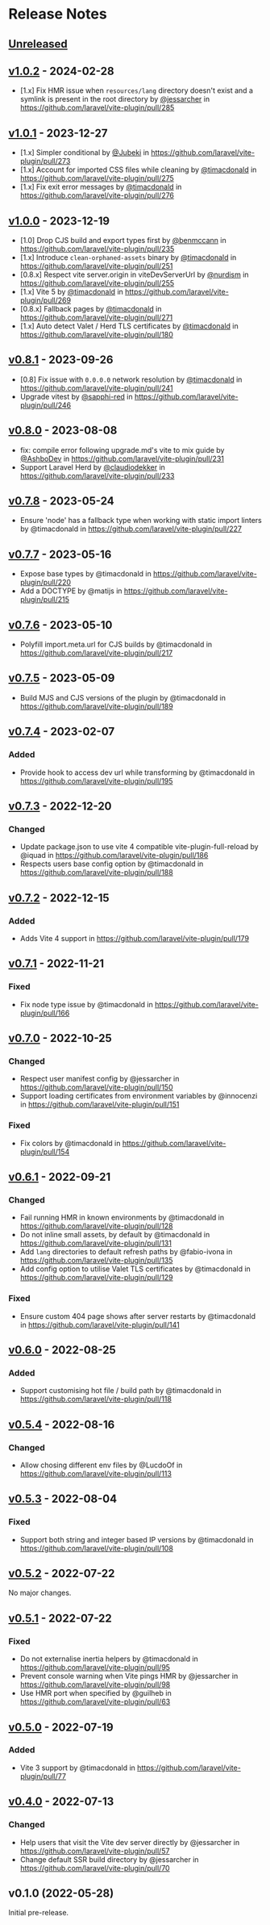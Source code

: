 # Release Notes

## [Unreleased](https://github.com/laravel/vite-plugin/compare/v1.0.2...1.x)

## [v1.0.2](https://github.com/laravel/vite-plugin/compare/v1.0.1...v1.0.2) - 2024-02-28

* [1.x] Fix HMR issue when `resources/lang` directory doesn't exist and a symlink is present in the root directory by [@jessarcher](https://github.com/jessarcher) in https://github.com/laravel/vite-plugin/pull/285

## [v1.0.1](https://github.com/laravel/vite-plugin/compare/v1.0.0...v1.0.1) - 2023-12-27

* [1.x] Simpler conditional by [@Jubeki](https://github.com/Jubeki) in https://github.com/laravel/vite-plugin/pull/273
* [1.x] Account for imported CSS files while cleaning by [@timacdonald](https://github.com/timacdonald) in https://github.com/laravel/vite-plugin/pull/275
* [1.x] Fix exit error messages by [@timacdonald](https://github.com/timacdonald) in https://github.com/laravel/vite-plugin/pull/276

## [v1.0.0](https://github.com/laravel/vite-plugin/compare/v0.8.1...v1.0.0) - 2023-12-19

* [1.0] Drop CJS build and export types first by [@benmccann](https://github.com/benmccann) in https://github.com/laravel/vite-plugin/pull/235
* [1.x] Introduce `clean-orphaned-assets` binary by [@timacdonald](https://github.com/timacdonald) in https://github.com/laravel/vite-plugin/pull/251
* [0.8.x] Respect vite server.origin in viteDevServerUrl by [@nurdism](https://github.com/nurdism) in https://github.com/laravel/vite-plugin/pull/255
* [1.x] Vite 5 by [@timacdonald](https://github.com/timacdonald) in https://github.com/laravel/vite-plugin/pull/269
* [0.8.x] Fallback pages by [@timacdonald](https://github.com/timacdonald) in https://github.com/laravel/vite-plugin/pull/271
* [1.x] Auto detect Valet / Herd TLS certificates by [@timacdonald](https://github.com/timacdonald) in https://github.com/laravel/vite-plugin/pull/180

## [v0.8.1](https://github.com/laravel/vite-plugin/compare/v0.8.0...v0.8.1) - 2023-09-26

- [0.8] Fix issue with `0.0.0.0` network resolution by [@timacdonald](https://github.com/timacdonald) in https://github.com/laravel/vite-plugin/pull/241
- Upgrade vitest by [@sapphi-red](https://github.com/sapphi-red) in https://github.com/laravel/vite-plugin/pull/246

## [v0.8.0](https://github.com/laravel/vite-plugin/compare/v0.7.8...v0.8.0) - 2023-08-08

- fix: compile error following upgrade.md's vite to mix guide by [@AshboDev](https://github.com/AshboDev) in https://github.com/laravel/vite-plugin/pull/231
- Support Laravel Herd by [@claudiodekker](https://github.com/claudiodekker) in https://github.com/laravel/vite-plugin/pull/233

## [v0.7.8](https://github.com/laravel/vite-plugin/compare/v0.7.7...v0.7.8) - 2023-05-24

- Ensure 'node' has a fallback type when working with static import linters by @timacdonald in https://github.com/laravel/vite-plugin/pull/227

## [v0.7.7](https://github.com/laravel/vite-plugin/compare/v0.7.6...v0.7.7) - 2023-05-16

- Expose base types by @timacdonald in https://github.com/laravel/vite-plugin/pull/220
- Add a DOCTYPE by @matijs in https://github.com/laravel/vite-plugin/pull/215

## [v0.7.6](https://github.com/laravel/vite-plugin/compare/v0.7.5...v0.7.6) - 2023-05-10

- Polyfill import.meta.url for CJS builds by @timacdonald in https://github.com/laravel/vite-plugin/pull/217

## [v0.7.5](https://github.com/laravel/vite-plugin/compare/v0.7.4...v0.7.5) - 2023-05-09

- Build MJS and CJS versions of the plugin by @timacdonald in https://github.com/laravel/vite-plugin/pull/189

## [v0.7.4](https://github.com/laravel/vite-plugin/compare/v0.7.3...v0.7.4) - 2023-02-07

### Added

- Provide hook to access dev url while transforming by @timacdonald in https://github.com/laravel/vite-plugin/pull/195

## [v0.7.3](https://github.com/laravel/vite-plugin/compare/v0.7.2...v0.7.3) - 2022-12-20

### Changed

- Update package.json to use vite 4 compatible vite-plugin-full-reload by @iquad in https://github.com/laravel/vite-plugin/pull/186
- Respects users base config option by @timacdonald in https://github.com/laravel/vite-plugin/pull/188

## [v0.7.2](https://github.com/laravel/vite-plugin/compare/v0.7.1...v0.7.2) - 2022-12-15

### Added

- Adds Vite 4 support in https://github.com/laravel/vite-plugin/pull/179

## [v0.7.1](https://github.com/laravel/vite-plugin/compare/v0.7.0...v0.7.1) - 2022-11-21

### Fixed

- Fix node type issue by @timacdonald in https://github.com/laravel/vite-plugin/pull/166

## [v0.7.0](https://github.com/laravel/vite-plugin/compare/v0.6.1...v0.7.0) - 2022-10-25

### Changed

- Respect user manifest config by @jessarcher in https://github.com/laravel/vite-plugin/pull/150
- Support loading certificates from environment variables by @innocenzi in https://github.com/laravel/vite-plugin/pull/151

### Fixed

- Fix colors by @timacdonald in https://github.com/laravel/vite-plugin/pull/154

## [v0.6.1](https://github.com/laravel/vite-plugin/compare/v0.6.0...v0.6.1) - 2022-09-21

### Changed

- Fail running HMR in known environments by @timacdonald in https://github.com/laravel/vite-plugin/pull/128
- Do not inline small assets, by default by @timacdonald in https://github.com/laravel/vite-plugin/pull/131
- Add `lang` directories to default refresh paths by @fabio-ivona in https://github.com/laravel/vite-plugin/pull/135
- Add config option to utilise Valet TLS certificates by @timacdonald in https://github.com/laravel/vite-plugin/pull/129

### Fixed

- Ensure custom 404 page shows after server restarts by @timacdonald in https://github.com/laravel/vite-plugin/pull/141

## [v0.6.0](https://github.com/laravel/vite-plugin/compare/v0.5.4...v0.6.0) - 2022-08-25

### Added

- Support customising hot file / build path by @timacdonald in https://github.com/laravel/vite-plugin/pull/118

## [v0.5.4](https://github.com/laravel/vite-plugin/compare/v0.5.3...v0.5.4) - 2022-08-16

### Changed

- Allow chosing different env files by @LucdoOf in https://github.com/laravel/vite-plugin/pull/113

## [v0.5.3](https://github.com/laravel/vite-plugin/compare/v0.5.2...v0.5.3) - 2022-08-04

### Fixed

- Support both string and integer based IP versions by @timacdonald in https://github.com/laravel/vite-plugin/pull/108

## [v0.5.2](https://github.com/laravel/vite-plugin/compare/v0.5.1...v0.5.2) - 2022-07-22

No major changes.

## [v0.5.1](https://github.com/laravel/vite-plugin/compare/v0.5.0...v0.5.1) - 2022-07-22

### Fixed

- Do not externalise inertia helpers by @timacdonald in https://github.com/laravel/vite-plugin/pull/95
- Prevent console warning when Vite pings HMR by @jessarcher in https://github.com/laravel/vite-plugin/pull/98
- Use HMR port when specified by @guilheb in https://github.com/laravel/vite-plugin/pull/63

## [v0.5.0](https://github.com/laravel/vite-plugin/compare/v0.4.0...v0.5.0) - 2022-07-19

### Added

- Vite 3 support by @timacdonald in https://github.com/laravel/vite-plugin/pull/77

## [v0.4.0](https://github.com/laravel/package-template/compare/v0.1.0...v0.4.0) - 2022-07-13

### Changed

- Help users that visit the Vite dev server directly by @jessarcher in https://github.com/laravel/vite-plugin/pull/57
- Change default SSR build directory by @jessarcher in https://github.com/laravel/vite-plugin/pull/70

## v0.1.0 (2022-05-28)

Initial pre-release.
